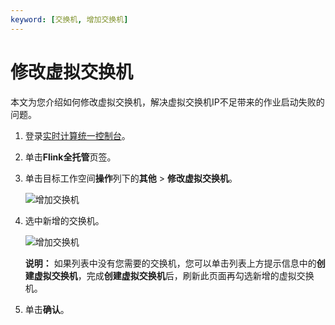 ```yaml
---
keyword: [交换机, 增加交换机]
---
```


# 修改虚拟交换机

本文为您介绍如何修改虚拟交换机，解决虚拟交换机IP不足带来的作业启动失败的问题。

1.  登录[实时计算统一控制台](https://realtime-compute.console.aliyun.com/regions/cn-shanghai)。

2.  单击**Flink全托管**页签。

3.  单击目标工作空间**操作**列下的**其他** \> **修改虚拟交换机**。

    ![增加交换机](https://static-aliyun-doc.oss-accelerate.aliyuncs.com/assets/img/zh-CN/6539921161/p110442.png)

4.  选中新增的交换机。

    ![增加交换机](https://static-aliyun-doc.oss-accelerate.aliyuncs.com/assets/img/zh-CN/6539921161/p110443.png)

    **说明：** 如果列表中没有您需要的交换机，您可以单击列表上方提示信息中的**创建虚拟交换机**，完成**创建虚拟交换机**后，刷新此页面再勾选新增的虚拟交换机。

5.  单击**确认**。


